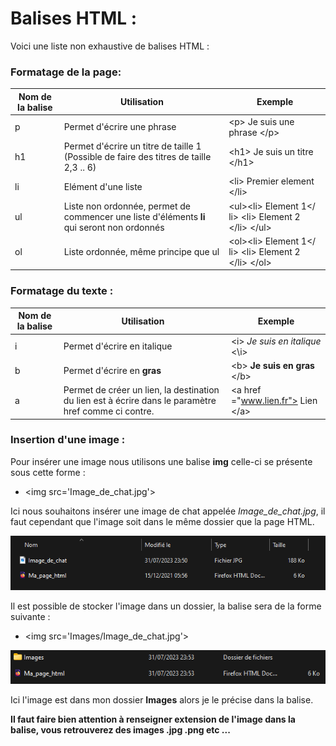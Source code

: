 # Balises HTML :

Voici une liste non exhaustive de balises HTML : 

### Formatage de la page:

| Nom de la balise | Utilisation                                                  | Exemple                                                  |
| ---------------- | ------------------------------------------------------------ | -------------------------------------------------------- |
| p                | Permet d'écrire une phrase                                   | \<p> Je suis une phrase \</p>                            |
| h1               | Permet d'écrire un titre de taille 1 (Possible de faire des titres de taille 2,3 .. 6) | \<h1> Je suis un titre \</h1>                            |
| li               | Elément d'une liste                                          | \<li> Premier element \</li>                             |
| ul               | Liste non ordonnée, permet de commencer une liste d'éléments **li** qui seront non ordonnés | \<ul>\<li> Element 1</ li> \<li> Element 2 \</li> \</ul> |
| ol               | Liste ordonnée, même principe que ul                         | \<ol>\<li> Element 1</ li> \<li> Element 2 \</li> \</ol> |

### Formatage du texte :

| Nom de la balise | Utilisation                                                  | Exemple                             |
| ---------------- | ------------------------------------------------------------ | ----------------------------------- |
| i                | Permet d'écrire en italique                                  | \<i> *Je suis en italique* \<\i>    |
| b                | Permet d'écrire en **gras**                                  | \<b> **Je suis en gras** \</b>      |
| a                | Permet de créer un lien, la destination du lien est à écrire dans le paramètre href comme ci contre. | \<a href ="www.lien.fr"> Lien \</a> |

### Insertion d'une image :

Pour insérer une image nous utilisons une balise **img** celle-ci se présente sous cette forme :

- \<img src='Image_de_chat.jpg'>

Ici nous souhaitons insérer une image de chat appelée *Image_de_chat.jpg*, il faut cependant que l'image soit dans le même dossier que la page HTML.

![Image](./Images/Html_image.png)

Il est possible de stocker l'image dans un dossier, la balise sera de la forme suivante :

- \<img src='Images/Image_de_chat.jpg'>

![Image](./Images/Html_image2.png)

Ici l'image est dans mon dossier **Images** alors je le précise dans la balise.

**Il faut faire bien attention à renseigner extension de l'image dans la balise, vous retrouverez des images .jpg .png etc ...**